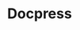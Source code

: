 ---
home: true
title: Docpress
heroImage: /images/docpress.png
actions:
  - text: Démarrage
    link: /docpress/fr/guides/getting-started.html
    type: primary
  - text: Guides
    link: /docpress/fr/guides/
    type: secondary

features:
  - title: Simplicité
    details: Simple à configurer, facile à builder
  - title: Vuepress-Powered
    details: Profitez de l'expérience de développement de Vuepress
  - title: Thèmes
    details: Un hème par défaut, customisable selon vos besoins
    footer: Généré avec Docpress
---
